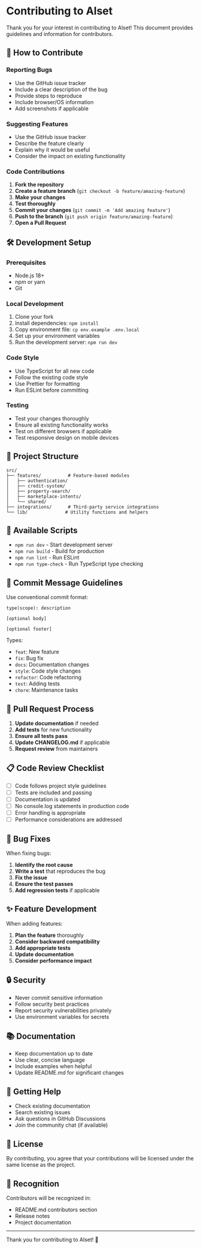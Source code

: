 # Contributing to Alset

Thank you for your interest in contributing to Alset! This document provides guidelines and information for contributors.

## 🤝 How to Contribute

### Reporting Bugs

- Use the GitHub issue tracker
- Include a clear description of the bug
- Provide steps to reproduce
- Include browser/OS information
- Add screenshots if applicable

### Suggesting Features

- Use the GitHub issue tracker
- Describe the feature clearly
- Explain why it would be useful
- Consider the impact on existing functionality

### Code Contributions

1. **Fork the repository**
2. **Create a feature branch** (`git checkout -b feature/amazing-feature`)
3. **Make your changes**
4. **Test thoroughly**
5. **Commit your changes** (`git commit -m 'Add amazing feature'`)
6. **Push to the branch** (`git push origin feature/amazing-feature`)
7. **Open a Pull Request**

## 🛠️ Development Setup

### Prerequisites

- Node.js 18+
- npm or yarn
- Git

### Local Development

1. Clone your fork
2. Install dependencies: `npm install`
3. Copy environment file: `cp env.example .env.local`
4. Set up your environment variables
5. Run the development server: `npm run dev`

### Code Style

- Use TypeScript for all new code
- Follow the existing code style
- Use Prettier for formatting
- Run ESLint before committing

### Testing

- Test your changes thoroughly
- Ensure all existing functionality works
- Test on different browsers if applicable
- Test responsive design on mobile devices

## 📁 Project Structure

```
src/
├── features/          # Feature-based modules
│   ├── authentication/
│   ├── credit-system/
│   ├── property-search/
│   ├── marketplace-intents/
│   └── shared/
├── integrations/      # Third-party service integrations
└── lib/              # Utility functions and helpers
```

## 🔧 Available Scripts

- `npm run dev` - Start development server
- `npm run build` - Build for production
- `npm run lint` - Run ESLint
- `npm run type-check` - Run TypeScript type checking

## 📝 Commit Message Guidelines

Use conventional commit format:

```
type(scope): description

[optional body]

[optional footer]
```

Types:
- `feat`: New feature
- `fix`: Bug fix
- `docs`: Documentation changes
- `style`: Code style changes
- `refactor`: Code refactoring
- `test`: Adding tests
- `chore`: Maintenance tasks

## 🚀 Pull Request Process

1. **Update documentation** if needed
2. **Add tests** for new functionality
3. **Ensure all tests pass**
4. **Update CHANGELOG.md** if applicable
5. **Request review** from maintainers

## 📋 Code Review Checklist

- [ ] Code follows project style guidelines
- [ ] Tests are included and passing
- [ ] Documentation is updated
- [ ] No console.log statements in production code
- [ ] Error handling is appropriate
- [ ] Performance considerations are addressed

## 🐛 Bug Fixes

When fixing bugs:

1. **Identify the root cause**
2. **Write a test** that reproduces the bug
3. **Fix the issue**
4. **Ensure the test passes**
5. **Add regression tests** if applicable

## ✨ Feature Development

When adding features:

1. **Plan the feature** thoroughly
2. **Consider backward compatibility**
3. **Add appropriate tests**
4. **Update documentation**
5. **Consider performance impact**

## 🔒 Security

- Never commit sensitive information
- Follow security best practices
- Report security vulnerabilities privately
- Use environment variables for secrets

## 📚 Documentation

- Keep documentation up to date
- Use clear, concise language
- Include examples when helpful
- Update README.md for significant changes

## 🎯 Getting Help

- Check existing documentation
- Search existing issues
- Ask questions in GitHub Discussions
- Join the community chat (if available)

## 📄 License

By contributing, you agree that your contributions will be licensed under the same license as the project.

## 🙏 Recognition

Contributors will be recognized in:
- README.md contributors section
- Release notes
- Project documentation

---

Thank you for contributing to Alset! 🚀
